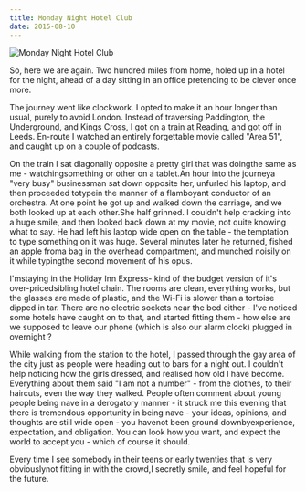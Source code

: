 ```yaml
---
title: Monday Night Hotel Club
date: 2015-08-10
---
```


![Monday Night Hotel Club](https://source.unsplash.com/0gkw_9fy0eQ/1600x900)

So, here we are again. Two hundred miles from home, holed up in a hotel for the night, ahead of a day sitting in an office pretending to be clever once more.

The journey went like clockwork. I opted to make it an hour longer than usual, purely to avoid London. Instead of traversing Paddington, the Underground, and Kings Cross, I got on a train at Reading, and got off in Leeds. En-route I watched an entirely forgettable movie called "Area 51", and caught up on a couple of podcasts.

On the train I sat diagonally opposite a pretty girl that was doingthe same as me - watchingsomething or other on a tablet.An hour into the journeya "very busy" businessman sat down opposite her, unfurled his laptop, and then proceeded totypein the manner of a flamboyant conductor of an orchestra. At one point he got up and walked down the carriage, and we both looked up at each other.She half grinned. I couldn't help cracking into a huge smile, and then looked back down at my movie, not quite knowing what to say. He had left his laptop wide open on the table - the temptation to type something on it was huge. Several minutes later he returned, fished an apple froma bag in the overhead compartment, and munched noisily on it while typingthe second movement of his opus.

I'mstaying in the Holiday Inn Express- kind of the budget version of it's over-pricedsibling hotel chain. The rooms are clean, everything works, but the glasses are made of plastic, and the Wi-Fi is slower than a tortoise dipped in tar. There are no electric sockets near the bed either - I've noticed some hotels have caught on to that, and started fitting them - how else are we supposed to leave our phone (which is also our alarm clock) plugged in overnight ?

While walking from the station to the hotel, I passed through the gay area of the city just as people were heading out to bars for a night out. I couldn't help noticing how the girls dressed, and realised how old I have become. Everything about them said "I am not a number" - from the clothes, to their haircuts, even the way they walked. People often comment about young people being nave in a derogatory manner - it struck me this evening that there is tremendous opportunity in being nave - your ideas, opinions, and thoughts are still wide open - you havenot been ground downbyexperience, expectation, and obligation. You can look how you want, and expect the world to accept you - which of course it should.

Every time I see somebody in their teens or early twenties that is very obviouslynot fitting in with the crowd,I secretly smile, and feel hopeful for the future.